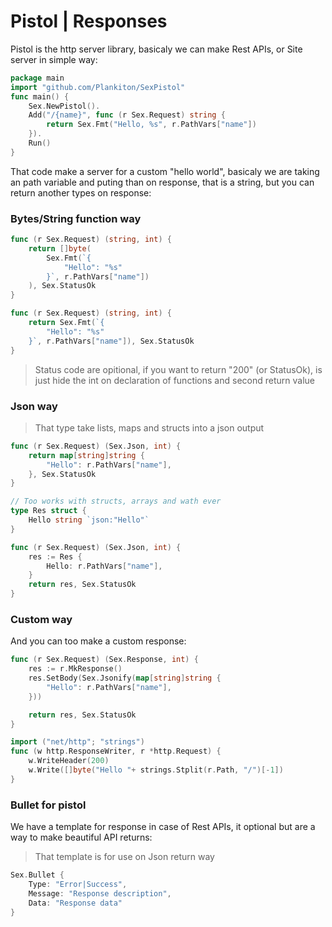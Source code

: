 # Pistol | Responses

Pistol is the http server library, basicaly we can make Rest APIs, or Site server in simple way:

```go
package main
import "github.com/Plankiton/SexPistol"
func main() {
    Sex.NewPistol().
    Add("/{name}", func (r Sex.Request) string {
        return Sex.Fmt("Hello, %s", r.PathVars["name"])
    }).
    Run()
}
```

That code make a server for a custom "hello world", basicaly we are taking an path variable and puting than on response, that is a string, but you can return another types on response:

### Bytes/String function way

```go
func (r Sex.Request) (string, int) {
    return []byte(
        Sex.Fmt(`{
    		"Hello": "%s"
    	}`, r.PathVars["name"])
    ), Sex.StatusOk
}

func (r Sex.Request) (string, int) {
    return Sex.Fmt(`{
    	"Hello": "%s"
    }`, r.PathVars["name"]), Sex.StatusOk
}
```

> Status code are opitional, if you want to return "200" (or StatusOk), is just hide the int on declaration of functions and second return value



### Json way

> That type take lists, maps and structs into a json output

```go
func (r Sex.Request) (Sex.Json, int) {
    return map[string]string {
        "Hello": r.PathVars["name"],
    }, Sex.StatusOk
}

// Too works with structs, arrays and wath ever
type Res struct {
    Hello string `json:"Hello"`
} 

func (r Sex.Request) (Sex.Json, int) {
    res := Res {
        Hello: r.PathVars["name"],
    }
    return res, Sex.StatusOk
}
```

### Custom way

And you can too make a custom response:

```go
func (r Sex.Request) (Sex.Response, int) {
    res := r.MkResponse()
    res.SetBody(Sex.Jsonify(map[string]string {
        "Hello": r.PathVars["name"],
    }))

    return res, Sex.StatusOk
}

import ("net/http"; "strings")
func (w http.ResponseWriter, r *http.Request) {
    w.WriteHeader(200)
    w.Write([]byte("Hello "+ strings.Stplit(r.Path, "/")[-1])
}
```

### Bullet for pistol

We have a template for response in case of Rest APIs, it optional but are a way to make beautiful API returns:

> That template is for use on Json return way

```go
Sex.Bullet {
    Type: "Error|Success",
    Message: "Response description",
    Data: "Response data"
}
```

# 
